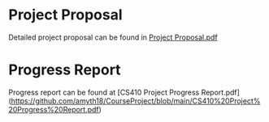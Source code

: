 # Project Proposal
Detailed project proposal can be found in [Project Proposal.pdf](https://github.com/amyth18/CourseProject/blob/main/CS410%20Project%20Proposal.pdf)

# Progress Report
Progress report can be found at [CS410 Project Progress Report.pdf] (https://github.com/amyth18/CourseProject/blob/main/CS410%20Project%20Progress%20Report.pdf)
